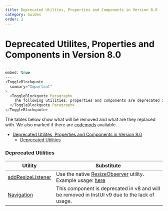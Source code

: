 ```yaml
---
title: Deprecated Utilites, Properties and Components in Version 8.0
category: Guides
order: 2
---
```


# Deprecated Utilites, Properties and Components in Version 8.0

```javascript
---
embed: true
---
<ToggleBlockquote
  summary="Important"
>
  <ToggleBlockquote.Paragraph>
    The following utilities, properties and components are deprecated in v8, and <strong>will be permanently deleted in v9.0.</strong>
  </ToggleBlockquote.Paragraph>
</ToggleBlockquote>
```

The tables below show what will be removed and what are they replaced with. We also marked if there are [codemods](#ui-codemods) available.

- [Deprecated Utilites, Properties and Components in Version 8.0](#deprecated-utilites-properties-and-components-in-version-80)
  - [Deprecated Utilities](#deprecated-utilities)

### Deprecated Utilities

| Utility                                 | Substitute                                                                                                                                          |
| --------------------------------------- | --------------------------------------------------------------------------------------------------------------------------------------------------- |
| [addResizeListener](#addResizeListener) | Use the native [ResizeObserver](https://developer.mozilla.org/en-US/docs/Web/API/ResizeObserver) utility. Example usage: [here](#addResizeListener) |
| [Navigation](#Navigation)               | This component is deprecated in v8 and will be removed in InstUI v9 due to the lack of usage.                                                       |
